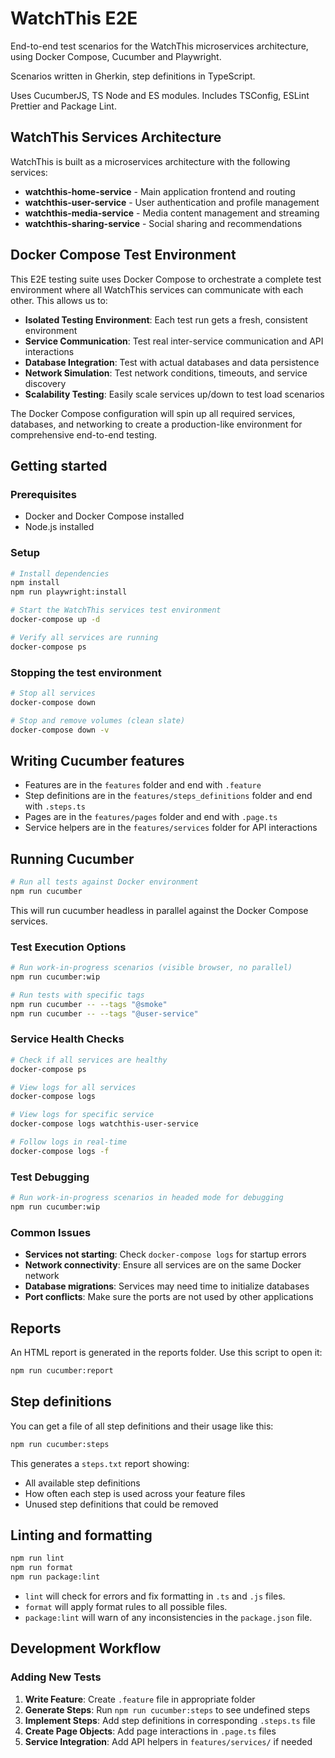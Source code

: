 # WatchThis E2E

End-to-end test scenarios for the WatchThis microservices architecture, using Docker Compose, Cucumber and Playwright.

Scenarios written in Gherkin, step definitions in TypeScript.

Uses CucumberJS, TS Node and ES modules. Includes TSConfig, ESLint Prettier and Package Lint.

## WatchThis Services Architecture

WatchThis is built as a microservices architecture with the following services:

- **watchthis-home-service** - Main application frontend and routing
- **watchthis-user-service** - User authentication and profile management
- **watchthis-media-service** - Media content management and streaming
- **watchthis-sharing-service** - Social sharing and recommendations

## Docker Compose Test Environment

This E2E testing suite uses Docker Compose to orchestrate a complete test environment where all WatchThis services can communicate with each other. This allows us to:

- **Isolated Testing Environment**: Each test run gets a fresh, consistent environment
- **Service Communication**: Test real inter-service communication and API interactions
- **Database Integration**: Test with actual databases and data persistence
- **Network Simulation**: Test network conditions, timeouts, and service discovery
- **Scalability Testing**: Easily scale services up/down to test load scenarios

The Docker Compose configuration will spin up all required services, databases, and networking to create a production-like environment for comprehensive end-to-end testing.

## Getting started

### Prerequisites

- Docker and Docker Compose installed
- Node.js installed

### Setup

```bash
# Install dependencies
npm install
npm run playwright:install

# Start the WatchThis services test environment
docker-compose up -d

# Verify all services are running
docker-compose ps
```

### Stopping the test environment

```bash
# Stop all services
docker-compose down

# Stop and remove volumes (clean slate)
docker-compose down -v
```

## Writing Cucumber features

- Features are in the `features` folder and end with `.feature`
- Step definitions are in the `features/steps_definitions` folder and end with `.steps.ts`
- Pages are in the `features/pages` folder and end with `.page.ts`
- Service helpers are in the `features/services` folder for API interactions

## Running Cucumber

```bash
# Run all tests against Docker environment
npm run cucumber
```

This will run cucumber headless in parallel against the Docker Compose services.

### Test Execution Options

```bash
# Run work-in-progress scenarios (visible browser, no parallel)
npm run cucumber:wip

# Run tests with specific tags
npm run cucumber -- --tags "@smoke"
npm run cucumber -- --tags "@user-service"
```

### Service Health Checks

```bash
# Check if all services are healthy
docker-compose ps

# View logs for all services
docker-compose logs

# View logs for specific service
docker-compose logs watchthis-user-service

# Follow logs in real-time
docker-compose logs -f
```

### Test Debugging

```bash
# Run work-in-progress scenarios in headed mode for debugging
npm run cucumber:wip
```

### Common Issues

- **Services not starting**: Check `docker-compose logs` for startup errors
- **Network connectivity**: Ensure all services are on the same Docker network
- **Database migrations**: Services may need time to initialize databases
- **Port conflicts**: Make sure the ports are not used by other applications

## Reports

An HTML report is generated in the reports folder. Use this script to open it:

```bash
npm run cucumber:report
```

## Step definitions

You can get a file of all step definitions and their usage like this:

```bash
npm run cucumber:steps
```

This generates a `steps.txt` report showing:

- All available step definitions
- How often each step is used across your feature files
- Unused step definitions that could be removed

## Linting and formatting

```bash
npm run lint
npm run format
npm run package:lint
```

- `lint` will check for errors and fix formatting in `.ts` and `.js` files.
- `format` will apply format rules to all possible files.
- `package:lint` will warn of any inconsistencies in the `package.json` file.

## Development Workflow

### Adding New Tests

1. **Write Feature**: Create `.feature` file in appropriate folder
2. **Generate Steps**: Run `npm run cucumber:steps` to see undefined steps
3. **Implement Steps**: Add step definitions in corresponding `.steps.ts` file
4. **Create Page Objects**: Add page interactions in `.page.ts` files
5. **Service Integration**: Add API helpers in `features/services/` if needed
